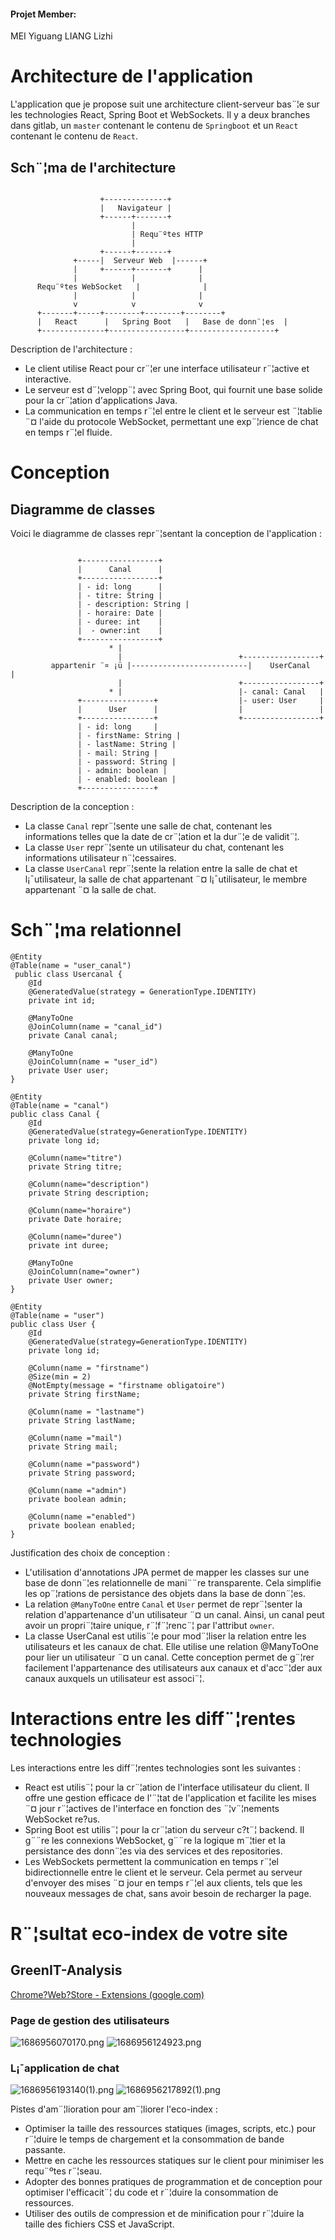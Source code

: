 #### Projet Member:
MEI   Yiguang
LIANG Lizhi



# Architecture de l'application

L'application que je propose suit une architecture client-serveur bas¨¦e sur les technologies React, Spring Boot et WebSockets.
Il y a deux branches dans gitlab, un `master` contenant le contenu de `Springboot` et un `React` contenant le contenu de `React`.
## Sch¨¦ma de l'architecture
  ```

                      +--------------+
                      |   Navigateur |
                      +------+-------+
                             |
                             | Requ¨ºtes HTTP
                             |
                      +------+-------+
                +-----|  Serveur Web  |------+
                |     +------+-------+      |
                |            |              |
        Requ¨ºtes WebSocket   |              |
                |            |              |
                v            v              v
        +-------+-----+--------+--------+--------+
        |   React      |   Spring Boot   |   Base de donn¨¦es  |
        +--------------+-----------------+-------------------+
```

Description de l'architecture :

- Le client utilise React pour cr¨¦er une interface utilisateur r¨¦active et interactive.
- Le serveur est d¨¦velopp¨¦ avec Spring Boot, qui fournit une base solide pour la cr¨¦ation d'applications Java.
- La communication en temps r¨¦el entre le client et le serveur est ¨¦tablie ¨¤ l'aide du protocole WebSocket, permettant une exp¨¦rience de chat en temps r¨¦el fluide.

# Conception

## Diagramme de classes 

Voici le diagramme de classes repr¨¦sentant la conception de l'application :
```

               +-----------------+
               |      Canal      |
               +-----------------+
               | - id: long      |
               | - titre: String |
               | - description: String |
               | - horaire: Date |
               | - duree: int    | 
               |  - owner:int    |
               +-----------------+
                      * |
                        |                          +-----------------+
         appartenir ¨¤ ¡ü |--------------------------|    UserCanal    |           
                        |                          +-----------------+
                      * |                          |- canal: Canal   |
               +----------------+                  |- user: User     |
               |      User      |                  |                 |
               +----------------+                  +-----------------+
               | - id: long     |
               | - firstName: String |
               | - lastName: String |
               | - mail: String |
               | - password: String |
               | - admin: boolean |
               | - enabled: boolean |
               +----------------+
```
Description de la conception :

- La classe `Canal` repr¨¦sente une salle de chat, contenant les informations telles que la date de cr¨¦ation et la dur¨¦e de validit¨¦.
- La classe `User` repr¨¦sente un utilisateur du chat, contenant les informations utilisateur n¨¦cessaires.
- La classe `UserCanal` repr¨¦sente la relation entre la salle de chat et l¡¯utilisateur, la salle de chat appartenant ¨¤ l¡¯utilisateur, le membre appartenant ¨¤ la salle de chat.
# Sch¨¦ma relationnel
```
@Entity  
@Table(name = "user_canal")
 public class Usercanal {
    @Id
    @GeneratedValue(strategy = GenerationType.IDENTITY)
    private int id;

    @ManyToOne
    @JoinColumn(name = "canal_id")
    private Canal canal;

    @ManyToOne
    @JoinColumn(name = "user_id")
    private User user;
}
```
```
@Entity  
@Table(name = "canal")
public class Canal {  
    @Id  
    @GeneratedValue(strategy=GenerationType.IDENTITY)  
	private long id;  
	
	@Column(name="titre")  
	private String titre;  
	
	@Column(name="description")  
	private String description;  
	
	@Column(name="horaire")  
	private Date horaire;  
	
	@Column(name="duree")  
	private int duree;  
	
	@ManyToOne  
	@JoinColumn(name="owner")  
	private User owner;
}
```
```
@Entity  
@Table(name = "user")  
public class User {  
	@Id  
	@GeneratedValue(strategy=GenerationType.IDENTITY)
	private long id;  
  
	@Column(name = "firstname")  
	@Size(min = 2)  
	@NotEmpty(message = "firstname obligatoire")  
	private String firstName;  
    
    @Column(name = "lastname")  
	private String lastName;  
    
    @Column(name ="mail")  
	private String mail;  

	@Column(name ="password")  
	private String password;  

	@Column(name ="admin")  
	private boolean admin;  
	  
	@Column(name ="enabled")  
	private boolean enabled;
}
```

Justification des choix de conception :
- L'utilisation d'annotations JPA permet de mapper les classes sur une base de donn¨¦es relationnelle de mani¨¨re transparente. Cela simplifie les op¨¦rations de persistance des objets dans la base de donn¨¦es.
- La relation `@ManyToOne` entre `Canal` et `User` permet de repr¨¦senter la relation d'appartenance d'un utilisateur ¨¤ un canal. Ainsi, un canal peut avoir un propri¨¦taire unique, r¨¦f¨¦renc¨¦ par l'attribut `owner`.
- La classe UserCanal est utilis¨¦e pour mod¨¦liser la relation entre les utilisateurs et les canaux de chat. Elle utilise une relation @ManyToOne pour lier un utilisateur ¨¤ un canal. Cette conception permet de g¨¦rer facilement l'appartenance des utilisateurs aux canaux et d'acc¨¦der aux canaux auxquels un utilisateur est associ¨¦.

# Interactions entre les diff¨¦rentes technologies

Les interactions entre les diff¨¦rentes technologies sont les suivantes :

- React est utilis¨¦ pour la cr¨¦ation de l'interface utilisateur du client. Il offre une gestion efficace de l'¨¦tat de l'application et facilite les mises ¨¤ jour r¨¦actives de l'interface en fonction des ¨¦v¨¦nements WebSocket re?us.
- Spring Boot est utilis¨¦ pour la cr¨¦ation du serveur c?t¨¦ backend. Il g¨¨re les connexions WebSocket, g¨¨re la logique m¨¦tier et la persistance des donn¨¦es via des services et des repositories.
- Les WebSockets permettent la communication en temps r¨¦el bidirectionnelle entre le client et le serveur. Cela permet au serveur d'envoyer des mises ¨¤ jour en temps r¨¦el aux clients, tels que les nouveaux messages de chat, sans avoir besoin de recharger la page.

# R¨¦sultat eco-index de votre site
## GreenIT-Analysis
[Chrome?Web?Store - Extensions (google.com)](https://chrome.google.com/webstore/detail/greenit-analysis/mofbfhffeklkbebfclfaiifefjflcpad/related?hl=fr)
### Page de gestion des utilisateurs
![1686956070170.png](image/1686956070170.png)
![1686956124923.png](image/1686956124923.png)
### L¡¯application de chat
![1686956193140(1).png](image/1686956193140%281%29.png)
![1686956217892(1).png](image/1686956217892%281%29.png)

Pistes d'am¨¦lioration pour am¨¦liorer l'eco-index :

- Optimiser la taille des ressources statiques (images, scripts, etc.) pour r¨¦duire le temps de chargement et la consommation de bande passante.
- Mettre en cache les ressources statiques sur le client pour minimiser les requ¨ºtes r¨¦seau.
- Adopter des bonnes pratiques de programmation et de conception pour optimiser l'efficacit¨¦ du code et r¨¦duire la consommation de ressources.
- Utiliser des outils de compression et de minification pour r¨¦duire la taille des fichiers CSS et JavaScript.

